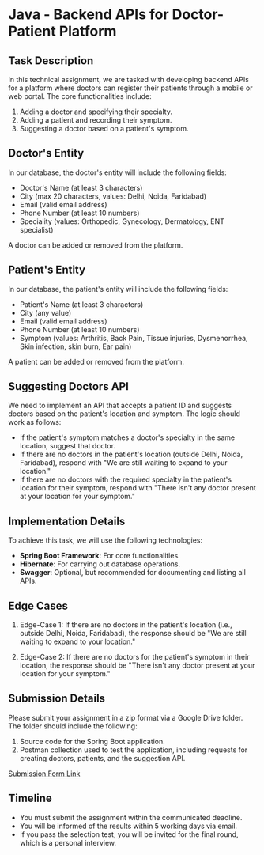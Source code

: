 # Java - Backend APIs for Doctor-Patient Platform

## Task Description

In this technical assignment, we are tasked with developing backend APIs for a platform where doctors can register their patients through a mobile or web portal. The core functionalities include:

1. Adding a doctor and specifying their specialty.
2. Adding a patient and recording their symptom.
3. Suggesting a doctor based on a patient's symptom.

## Doctor's Entity

In our database, the doctor's entity will include the following fields:

- Doctor's Name (at least 3 characters)
- City (max 20 characters, values: Delhi, Noida, Faridabad)
- Email (valid email address)
- Phone Number (at least 10 numbers)
- Speciality (values: Orthopedic, Gynecology, Dermatology, ENT specialist)

A doctor can be added or removed from the platform.

## Patient's Entity

In our database, the patient's entity will include the following fields:

- Patient's Name (at least 3 characters)
- City (any value)
- Email (valid email address)
- Phone Number (at least 10 numbers)
- Symptom (values: Arthritis, Back Pain, Tissue injuries, Dysmenorrhea, Skin infection, skin burn, Ear pain)

A patient can be added or removed from the platform.

## Suggesting Doctors API

We need to implement an API that accepts a patient ID and suggests doctors based on the patient's location and symptom. The logic should work as follows:

- If the patient's symptom matches a doctor's specialty in the same location, suggest that doctor.
- If there are no doctors in the patient's location (outside Delhi, Noida, Faridabad), respond with "We are still waiting to expand to your location."
- If there are no doctors with the required specialty in the patient's location for their symptom, respond with "There isn't any doctor present at your location for your symptom."

## Implementation Details

To achieve this task, we will use the following technologies:

- **Spring Boot Framework**: For core functionalities.
- **Hibernate**: For carrying out database operations.
- **Swagger**: Optional, but recommended for documenting and listing all APIs.

## Edge Cases

1. Edge-Case 1: If there are no doctors in the patient's location (i.e., outside Delhi, Noida, Faridabad), the response should be "We are still waiting to expand to your location."

2. Edge-Case 2: If there are no doctors for the patient's symptom in their location, the response should be "There isn't any doctor present at your location for your symptom."

## Submission Details

Please submit your assignment in a zip format via a Google Drive folder. The folder should include the following:

1. Source code for the Spring Boot application.
2. Postman collection used to test the application, including requests for creating doctors, patients, and the suggestion API.

[Submission Form Link](https://forms.gle/AT86trr8S6kMH7B4A)

## Timeline

- You must submit the assignment within the communicated deadline.
- You will be informed of the results within 5 working days via email.
- If you pass the selection test, you will be invited for the final round, which is a personal interview.
